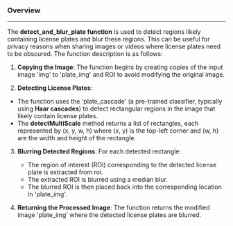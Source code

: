
### Overview

___

The **detect_and_blur_plate function** is used to detect regions likely containing license plates and blur these regions. This can be useful for privacy reasons when sharing images or videos where license plates need to be obscured.
The function description is as follows:
1. **Copying the Image**: The function begins by creating copies of the input image 'img' to 'plate_img' and ROI to avoid modifying the original image.

2. **Detecting License Plates**:
  - The function uses the 'plate_cascade' (a pre-trained classifier, typically using **Haar cascades**) to detect rectangular regions in the image that likely contain license plates.
  - The **detectMultiScale** method returns a list of rectangles, each represented by (x, y, w, h) where (x, y) is the top-left corner and (w, h) are the width and height of the rectangle.

3. **Blurring Detected Regions**:
   For each detected rectangle:
   - The region of interest (ROI) corresponding to the detected license plate is extracted from roi.
   - The extracted ROI is blurred using a median blur.
   - The blurred ROI is then placed back into the corresponding location in 'plate_img'.

4. **Returning the Processed Image**: The function returns the modified image 'plate_img' where the detected license plates are blurred.

